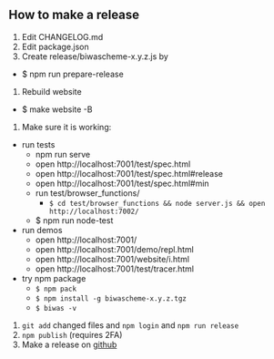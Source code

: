 ## How to make a release

1. Edit CHANGELOG.md
1. Edit package.json
1. Create release/biwascheme-x.y.z.js by
  - $ npm run prepare-release
1. Rebuild website
  - $ make website -B
1. Make sure it is working:
  - run tests
    - npm run serve
    - open http://localhost:7001/test/spec.html
    - open http://localhost:7001/test/spec.html#release
    - open http://localhost:7001/test/spec.html#min
    - run test/browser_functions/
      - `$ cd test/browser_functions && node server.js && open http://localhost:7002/`
    - $ npm run node-test
  - run demos
    - open http://localhost:7001/
    - open http://localhost:7001/demo/repl.html
    - open http://localhost:7001/website/i.html
    - open http://localhost:7001/test/tracer.html
  - try npm package
    - `$ npm pack`
    - `$ npm install -g biwascheme-x.y.z.tgz`
    - `$ biwas -v`
1. `git add` changed files and `npm login` and `npm run release`
1. `npm publish` (requires 2FA)
1. Make a release on [github](https://github.com/biwascheme/biwascheme/releases)
